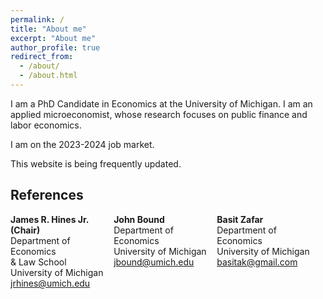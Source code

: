 ```yaml
---
permalink: /
title: "About me"
excerpt: "About me"
author_profile: true
redirect_from:
  - /about/
  - /about.html
---
```


I am a PhD Candidate in Economics at the University of Michigan. I am an applied microeconomist, whose research focuses on public finance and labor economics.

I am on the 2023-2024 job market.

This website is being frequently updated.

## References

<style>
  .reference {
    display: inline-block;
    width: 30%;
    vertical-align: top; /* Align the top of each reference */
    margin-right: 10px; /* Add some horizontal spacing between references */
  }

  .reference strong {
    display: block; /* Make the names start on a new line */
  }
</style>

<div class="reference">
  <strong>James R. Hines Jr. (Chair)</strong>
  Department of Economics <br>
  & Law School<br>
  University of Michigan<br>
  <a href="mailto:jrhines@umich.edu">jrhines@umich.edu</a>
</div>

<div class="reference">
  <strong>John Bound</strong>
  Department of Economics<br>
  University of Michigan<br>
  <a href="mailto:jbound@umich.edu">jbound@umich.edu</a>
</div>

<div class="reference">
  <strong>Basit Zafar</strong>
  Department of Economics<br>
  University of Michigan<br>
  <a href="mailto:basitak@gmail.com">basitak@gmail.com</a>
</div>
